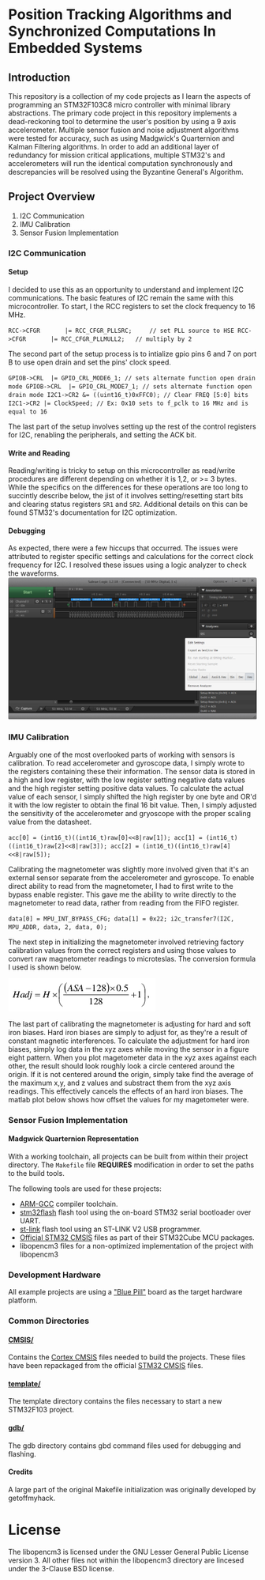 # Position Tracking Algorithms and Synchronized Computations In Embedded Systems

## Introduction

This repository is a collection of my code projects as I learn the aspects of programming an STM32F103C8 micro controller with minimal library abstractions. The primary code project in this repository implements a dead-reckoning tool to determine the user's position by using a 9 axis accelerometer. Multiple sensor fusion and noise adjustment algorithms were tested for accuracy, such as using Madgwick's Quarternion and Kalman Filtering algorithms. In order to add an additional layer of redundancy for mission critical applications, multiple STM32's and accelerometers will run the identical computation synchronously and descrepancies will be resolved using the Byzantine General's Algorithm.

## Project Overview
1. I2C Communication
2. IMU Calibration
3. Sensor Fusion Implementation

### I2C Communication

#### Setup
I decided to use this as an opportunity to understand and implement I2C communications. The basic features of I2C remain the same with this microcontroller. To start, I the RCC registers to set the clock frequency to 16 MHz.

`RCC->CFGR       |= RCC_CFGR_PLLSRC;     // set PLL source to HSE
 RCC->CFGR       |= RCC_CFGR_PLLMULL2;   // multiply by 2`
 
The second part of the setup process is to intialize gpio pins 6 and 7 on port B to use open drain and set the pins' clock speed. 

`GPIOB->CRL  |= GPIO_CRL_MODE6_1; // sets alternate function open drain mode
 GPIOB->CRL  |= GPIO_CRL_MODE7_1; // sets alternate function open drain mode
 I2C1->CR2 &= ((uint16_t)0xFFC0); // Clear FREQ [5:0] bits
 I2C1->CR2 |= ClockSpeed; // Ex: 0x10 sets to f_pclk to 16 MHz and is equal to 16`
 
The last part of the setup involves setting up the rest of the control registers for I2C, renabling the peripherals, and setting the ACK bit.

#### Write and Reading
Reading/writing is tricky to setup on this microcontroller as read/write procedures are different depending on whether it is 1,2, or >= 3 bytes. While the specifics on the differences for these operations are too long to succintly describe below, the jist of it involves setting/resetting start bits and clearing status registers `SR1` and `SR2`. Additional details on this can be found STM32's documentation for I2C optimization. 

#### Debugging
As expected, there were a few hiccups that occurred. The issues were attributed to register specific settings and calculations for the correct clock frequency for I2C. I resolved these issues using a logic analyzer to check the waveforms.
![network structure](https://github.com/KingArthurZ3/Dead-Reckoning/blob/master/rsc/logic-i2c.png "Logic Analyzer")

### IMU Calibration
Arguably one of the most overlooked parts of working with sensors is calibration. To read accelerometer and gyroscope data, I simply wrote to the registers containing these their information. The sensor data is stored in a high and low register, with the low register setting negative data values and the high register setting positive data values. To calculate the actual value of each sensor, I simply shifted the high register by one byte and OR'd it with the low register to obtain the final 16 bit value. Then, I simply adjusted the sensitivity of the accelerometer and gryoscope with the proper scaling value from the datasheet.

`acc[0] = (int16_t)((int16_t)raw[0]<<8|raw[1]);
	acc[1] = (int16_t)((int16_t)raw[2]<<8|raw[3]);
	acc[2] = (int16_t)((int16_t)raw[4]<<8|raw[5]);`
 
Calibrating the magnetometer was slightly more involved given that it's an external sensor separate from the accelerometer and gyroscope. To enable direct ability to read from the magnetometer, I had to first write to the bypass enable register. This gave me the ability to write directly to the magnetometer to read data, rather from reading from the FIFO register.

`data[0] = MPU_INT_BYPASS_CFG;
	data[1] = 0x22;
	i2c_transfer7(I2C, MPU_ADDR, data, 2, data, 0);`
 
The next step in initializing the magnetometer involved retrieving factory calibration values from the correct registers and using those values to convert raw magnetometer readings to microteslas. The conversion formula I used is shown below. 

![network structure](https://github.com/KingArthurZ3/Dead-Reckoning/blob/master/rsc/conversion.png "Conversion Formula")

The last part of calibrating the magnetometer is adjusting for hard and soft iron biases. Hard iron biases are simply to adjust for, as they're a result of constant magnetic interferences. To calculate the adjustment for hard iron biases, simply log data in the xyz axes while moving the sensor in a figure eight pattern. When you plot magetometer data in the xyz axes against each other, the result should look roughly look a circle centered around the origin. If it is not centered around the origin, simply take find the average of the maximum x,y, and z values and substract them from the xyz axis readings. This effectively cancels the effects of an hard iron biases. The matlab plot below shows how offset the values for my magetometer were.

### Sensor Fusion Implementation

#### Madgwick Quarternion Representation



With a working toolchain, all projects can be built from within their project directory.  The `Makefile` file **REQUIRES** modification in order to set the paths to the build tools.

The following tools are used for these projects:
* [ARM-GCC](https://developer.arm.com/open-source/gnu-toolchain/gnu-rm/downloads) compiler toolchain.
* [stm32flash](https://sourceforge.net/projects/stm32flash/) flash tool using the on-board STM32 serial bootloader over UART.
* [st-link](https://github.com/texane/stlink) flash tool using an ST-LINK V2 USB programmer.
* [Official STM32 CMSIS](http://www.st.com/en/embedded-software/stm32cube-mcu-packages.html) files as part of their STM32Cube MCU packages.
* libopencm3 files for a non-optimized implementation of the project with libopencm3 

### Development Hardware

All example projects are using a ["Blue Pill"][blue pill] board as the target hardware platform.

### Common Directories

#### [CMSIS/](CMSIS)

Contains the [Cortex CMSIS](https://developer.arm.com/embedded/cmsis) files needed to build the projects.  These files have been repackaged from the official [STM32 CMSIS](http://www.st.com/en/embedded-software/stm32cube-mcu-packages.html) files.

#### [template/](template)

The template directory contains the files necessary to start a new STM32F103 project.

#### [gdb/](gdb)

The gdb directory contains gbd command files used for debugging and flashing.

[blue pill]: http://wiki.stm32duino.com/index.php?title=Blue_Pill

#### Credits
A large part of the original Makefile initialization was originally developed by getoffmyhack.

# License
The libopencm3 is licensed under the GNU Lesser General Public License version 3. All other files not within the libopencm3 directory are lincesed under the 3-Clause BSD license.
